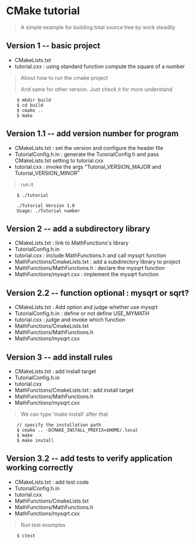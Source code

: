 # CMake tutorial 
> A simple example for building total source tree by work steadily

## Version 1 -- basic project

- CMakeLists.txt
- tutorial.cxx : using standard function compute the square of a number

> About how to run the cmake project
>
> And same for other version. Just check it for more understand
```
    $ mkdir build
    $ cd build
    $ cmake ..
    $ make
```

## Version 1.1 -- add version number for program

- CMakeLists.txt : set the version and configure the header file
- TutorialConfig.h.in : generate the TurorialConfig.h and pass CMakeLists.txt setting to tutorial.cxx
- tutorial.cxx : invoke the args "Tutorial_VERSION_MAJOR and Tutorial_VERSION_MINOR"

> run it 
```
    $ ./tutorial 

    ./Tutorial Version 1.0
    Usage: ./Tutorial number
```

## Version 2 -- add a subdirectory library

- CMakeLists.txt : link to MathFunctions's library
- TutorialConfig.h.in
- tutorial.cxx : include MathFunctions.h and call mysqrt function
- MathFunctions/CmakeLists.txt : add a subdirectory library to project
- MathFunctions/MathFunctions.h : declare the mysqrt function
- MathFunctions/mysqrt.cxx : implement the mysqrt function

## Version 2.2 -- function optional : mysqrt or sqrt?

- CMakeLists.txt : Add option and judge whether use mysqrt
- TutorialConfig.h.in : define or not define USE_MYMATH
- tutorial.cxx : judge and invoke which function
- MathFunctions/CmakeLists.txt
- MathFunctions/MathFunctions.h
- MathFunctions/mysqrt.cxx

## Version 3 -- add install rules

- CMakeLists.txt : add install target
- TutorialConfig.h.in
- tutorial.cxx 
- MathFunctions/CmakeLists.txt : add install target
- MathFunctions/MathFunctions.h
- MathFunctions/mysqrt.cxx

> We can type 'make install' after that
```
    // specify the installation path
    $ cmake .. -DCMAKE_INSTALL_PREFIX=$HOME/.local
    $ make
    $ make install
```

## Version 3.2 -- add tests to verify application working correctly

- CMakeLists.txt : add test code
- TutorialConfig.h.in
- tutorial.cxx 
- MathFunctions/CmakeLists.txt 
- MathFunctions/MathFunctions.h
- MathFunctions/mysqrt.cxx

> Run test examples
```
    $ ctest
```
